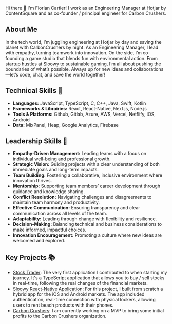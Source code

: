 Hi there 👋 I'm Florian Cartier! I work as an Engineering Manager at Hotjar by ContentSquare and as co-founder / principal engineer for Carbon Crushers.

## About Me
In the tech world, I’m juggling engineering at Hotjar by day and saving the planet with CarbonCrushers by night. As an Engineering Manager, I lead with empathy, turning teamwork into innovation. On the side, I’m co-founding a game studio that blends fun with environmental action. From startup hustles at Sloowy to sustainable gaming, I’m all about pushing the boundaries of what’s possible. Always up for new ideas and collaborations—let’s code, chat, and save the world together!

## Technical Skills 🔧
- **Languages:** JavaScript, TypeScript, C, C++, Java, Swift, Kotlin
- **Frameworks & Librairies:** React, React-Native, Next.js, Node.js
- **Tools & Platforms:** Github, Gitlab, Azure, AWS, Vercel, Netflify, iOS, Android
- **Data:** MixPanel, Heap, Google Analytics, Firebase

## Leadership Skills 🧠 
- **Empathy-Driven Management:** Leading teams with a focus on individual well-being and professional growth.
- **Strategic Vision:** Guiding projects with a clear understanding of both immediate goals and long-term impacts.
- **Team Building:** Fostering a collaborative, inclusive environment where innovation thrives.
- **Mentorship:** Supporting team members’ career development through guidance and knowledge sharing.
- **Conflict Resolution:** Navigating challenges and disagreements to maintain team harmony and productivity.
- **Effective Communication:** Ensuring transparency and clear communication across all levels of the team.
- **Adaptability:** Leading through change with flexibility and resilience.
- **Decision-Making:** Balancing technical and business considerations to make informed, impactful choices.
- **Innovation Encouragement:** Promoting a culture where new ideas are welcomed and explored.

## Key Projects 📚
- [Stock Trader](https://github.com/FCartier/stock-trader-v2): The very first application I contributed to when starting my journey. It's a TypeScript application that allows you to buy / sell stocks in real-time, following the real changes of the financial markets.
- [Sloowy React-Native Application](https://github.com/Sloowy-App/react-native-app): For this project, I built from scratch a hybrid app for the iOS and Android markets. The app included authentication, real-time connection with physical lockers, allowing users to rent beach products with their phones.
- [Carbon Crushers](https://github.com/CarbonCrushers): I am currently working on a MVP to bring some initial profits to the Carbon Crushers organization.
<!--
**FCartier/FCartier** is a ✨ _special_ ✨ repository because its `README.md` (this file) appears on your GitHub profile.

Here are some ideas to get you started:

- 🔭 I’m currently working on ...
- 🌱 I’m currently learning ...
- 👯 I’m looking to collaborate on ...
- 🤔 I’m looking for help with ...
- 💬 Ask me about ...
- 📫 How to reach me: ...
- 😄 Pronouns: ...
- ⚡ Fun fact: ...
-->
